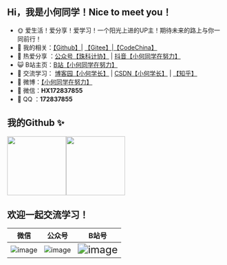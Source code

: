 ## Hi，我是小何同学！Nice to meet you！

- 🌞 爱生活！爱分享！爱学习！一个阳光上进的UP主！期待未来的路上与你一同前行！
- 🏡 我的相关：<a href="https://github.com/He-Xiang-best" target="_blank">【Github】</a>| <a href="https://gitee.com/hexiang_home" target="_blank">【Gitee】</a>|<a href="https://codechina.csdn.net/HXBest" target="_blank">【CodeChina】</a> 
- 🌱 热爱分享 ：<a href="#" target="_blank">公众号【珠科计协】</a> | <a href="#" target="_blank"> 抖音【小何同学在努力】</a>
- 😺 B站主页：<a href="https://space.bilibili.com/495642569" target="_blank">B站【小何同学在努力】</a>
- 🤔 交流学习： <a href="https://www.cnblogs.com/He-Xiang-best/" target="_blank">博客园【小何学长】</a> | <a href="https://blog.csdn.net/HXBest" target="_blank">CSDN【小何学长】</a> | <a href="https://www.zhihu.com/people/hyang-x" target="_blank">【知乎】</a>
- 🌊 微博：<a href="https://weibo.com/7189812208/profile?topnav=1&wvr=6&is_all=1" target="_blank">【小何同学在努力】</a>
- 💬 微信：**HX172837855**
- 🐧  QQ ：**172837855**

## 我的Github ✨

<img align="" height="137px" src="https://github-readme-stats.vercel.app/api?username=He-Xiang-best&hide_title=true&hide_border=true&show_icons=true&include_all_commits=true&line_height=21&bg_color=0,EC6C6C,FFD479,FFFC79,73FA79&theme=graywhite&locale=cn" /><img align="" height="137px" src="https://github-readme-stats.vercel.app/api/top-langs/?username=He-Xiang-best&hide_title=true&hide_border=true&layout=compact&bg_color=0,73FA79,73FDFF,D783FF&theme=graywhite&locale=cn" />

<!--
<img align="" height="137px" src="https://github-readme-stats.vercel.app/api?username=He-Xiang-best&hide_title=true&hide_border=true&show_icons=true&include_all_commits=true&line_height=21&bg_color=0,EC6C6C,FFD479,FFFC79,73FA79&theme=graywhite&locale=cn" /><img align="" height="137px" src="https://github-readme-stats.vercel.app/api/top-langs/?username=He-Xiang-best&hide_title=true&hide_border=true&layout=compact&bg_color=0,73FA79,73FDFF,D783FF&theme=graywhite&locale=cn" />
<img align="" height="137px" src="https://github-readme-stats.vercel.app/api?username=liyupi&hide_title=true&hide_border=true&show_icons=true&include_all_commits=true&line_height=21&bg_color=0,EC6C6C,FFD479,FFFC79,73FA79&theme=graywhite&locale=cn" /><img align="" height="137px" src="https://github-readme-stats.vercel.app/api/top-langs/?username=liyupi&hide_title=true&hide_border=true&layout=compact&bg_color=0,73FA79,73FDFF,D783FF&theme=graywhite&locale=cn" />
-->

## 欢迎一起交流学习！


| 微信                                                         | 公众号                                                       | B站号                                                        |
| ------------------------------------------------------------ | ------------------------------------------------------------ | ------------------------------------------------------------ |
| ![image](https://img-blog.csdnimg.cn/img_convert/cece57138556f8ebe17ea8521e3114e1.png) | ![image](https://img-blog.csdnimg.cn/img_convert/4488f9f9de1c18bb21c82f5657598d0d.png) | <img src="https://img2020.cnblogs.com/blog/2361932/202110/2361932-20211004140227777-34860138.png" alt="image" style="zoom:150%;" /> |

